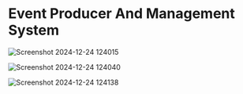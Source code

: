 <h1>Event Producer And Management System</h1>


![Screenshot 2024-12-24 124015](https://github.com/user-attachments/assets/49ca0f80-bd6d-4354-95b6-125959f31b8a)


![Screenshot 2024-12-24 124040](https://github.com/user-attachments/assets/048a3db6-2105-4cc3-8798-c95dbceab267)


![Screenshot 2024-12-24 124138](https://github.com/user-attachments/assets/140bc924-946a-4b83-8896-5023766aadfa)
